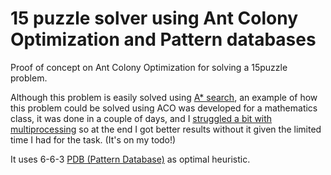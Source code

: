 # 15 puzzle solver using Ant Colony Optimization and Pattern databases

Proof of concept on Ant Colony Optimization for solving a 15puzzle problem.

Although this problem is easily solved using [A* search](https://en.wikipedia.org/wiki/A*_search_algorithm), an example of how this problem could be solved using ACO was developed for a mathematics class, it was done in a couple of days, and I [struggled a bit with multiprocessing](https://github.com/alfonsoperez/aco-15-puzzle/blob/master/acoproblem.py) so at the end I got better results without it given the limited time I had for the task. (It's on my todo!)

It uses 6-6-3 [PDB (Pattern Database)](http://www.brian-borowski.com/software/puzzle/PatternDatabaseGenerator.java)  as optimal heuristic.
